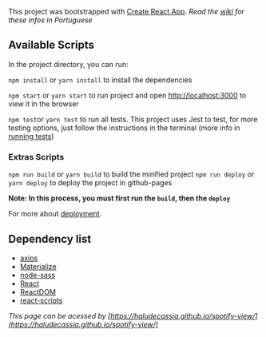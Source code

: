 This project was bootstrapped with [Create React App](https://github.com/facebook/create-react-app).
*Read the [wiki](https://github.com/HaluDeCassia/spotify-view/wiki/Sobre) for these infos in Portuguese*

## Available Scripts

In the project directory, you can run:

`npm install` or `yarn install` to install the dependencies

`npm start` or `yarn start` to run project and open [http://localhost:3000](http://localhost:3000) to view it in the browser

`npm test`or `yarn test` to run all tests. This project uses Jest to test, for more testing options, just follow the instructions in the terminal (more info in [running tests](https://facebook.github.io/create-react-app/docs/running-tests))

### Extras Scripts

`npm run build` or `yarn build` to build the minified project
`npm run deploy` or `yarn deploy` to deploy the project in github-pages 

**Note: In this process, you must first run the `build`, then the `deploy`**

For more about [deployment](https://facebook.github.io/create-react-app/docs/deployment).

## Dependency list
- [axios](https://www.npmjs.com/package/axios)
- [Materialize](https://materializecss.com/)
- [node-sass](https://www.npmjs.com/package/node-sass?activeTab=versions)
- [React](https://reactjs.org/docs/hello-world.html)
- [ReactDOM](https://reactjs.org/docs/hello-world.html)
- [react-scripts](https://facebook.github.io/create-react-app/docs/getting-started)


*This page can be acessed by [https://haludecassia.github.io/spotify-view/](https://haludecassia.github.io/spotify-view/)*
